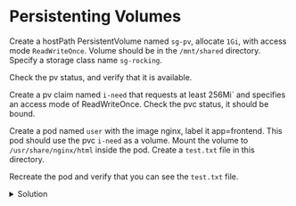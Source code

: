 # Persistenting Volumes

Create a hostPath PersistentVolume named `sg-pv`, allocate `1Gi`, with access mode `ReadWriteOnce`. Volume should be in the `/mnt/shared` directory. Specify a storage class name `sg-rocking`.

Check the pv status, and verify that it is available.

Create a pv claim named `i-need` that requests at least 256Mi` and specifies an access mode of ReadWriteOnce. Check the pvc status, it should be bound.


Create a pod named `user` with the image nginx, label it app=frontend. This pod should use the pvc `i-need` as a volume. Mount the volume to `/usr/share/nginx/html` inside the pod. Create a `test.txt` file in this directory.


Recreate the pod and verify that you can see the `test.txt` file.




<details>
<summary>Solution </summary>

## Create the PV

```sh
vim sg-pv.yaml
```

```sh
apiVersion: v1
kind: PersistentVolume
metadata:
 name: sg-pv
spec:
  capacity:
    storage: 1Gi
  accessModes:
  - ReadWriteOnce
  persistentVolumeReclaimPolicy: Retain
  storageClassName: sg-rocking
  hostPath:
    path: /mnt/shared
```


```sh
k apply -f sg-pv.yaml
```

## Create the PVC

```sh
vim i-need.yaml
```

```sh
apiVersion: v1
kind: PersistentVolumeClaim
metadata:
 name: i-need
spec:
 accessModes:
 - ReadWriteOnce
 resources:
  requests:
  storage: 256Mi
 storageClassName: sg-rocking
```

```sh
kubectl apply -f i-need.yaml
```

## Create the pod

```sh
k run user --image=nginx -l=app=frontend --dry-run=client --restart=Never -oyaml > user.yaml
```

```sh
apiVersion: v1
kind: Pod
metadata:
 name: user
 labels:
 app: frontend
spec:
  containers:
  - name: nginx-container
    image: nginx
    volumeMounts:
    - name: user-volume
      mountPath: /usr/share/nginx/html
  volumes:
  - name: user-volume
    persistentVolumeClaim:
      claimName: i-need
```

```sh
k apply -f user-pod.yaml
```
## Get a shell into the container

```sh
k exec -it user -- touch /usr/share/nginx/html/test.txt
```

## Recreate the pod an display the file

```sh
k delete -f user.yaml
k apply -f user.yaml
k exec user -- sh -c "cd /usr/share/nginx/;ls -la"
```

</details>